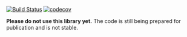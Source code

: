 
[![Build Status](https://travis-ci.org/CloudUnder/play-microservices.svg?branch=setup)](https://travis-ci.org/CloudUnder/play-microservices)
[![codecov](https://codecov.io/gh/CloudUnder/play-microservices/branch/setup/graph/badge.svg)](https://codecov.io/gh/CloudUnder/play-microservices)

**Please do not use this library yet.** The code is still being prepared for publication and is not stable.
